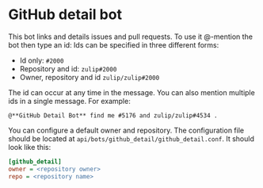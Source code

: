 # GitHub detail bot

This bot links and details issues and pull requests.
To use it @-mention the bot then type an id:
Ids can be specified in three different forms:
- Id only: `#2000`
- Repository and id: `zulip#2000`
- Owner, repository and id `zulip/zulip#2000`

The id can occur at any time in the message. You
can also mention multiple ids in a single message. For example:

`@**GitHub Detail Bot** find me #5176 and zulip/zulip#4534 .`

You can configure a default owner and repository.
The configuration file should be located at `api/bots/github_detail/github_detail.conf`.
It should look like this:
```ini
[github_detail]
owner = <repository owner>
repo = <repository name>
```
